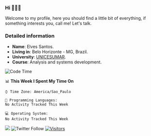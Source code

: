 


### Hi 🙋🏽‍♂️

Welcome to my profile, here you should find a little bit of everything, if something interests you, call me! Let's talk.

### Detailed information

* **Name**: Elves Santos.
* **Living in**: Belo Horizonte - MG, Brazil.
* **University**: [UNICESUMAR](https://venhaparaunicesumar.com.br/pos-graduacao).
* **Course**: Analysis and systems development.

<!--START_SECTION:waka-->
![Code Time](http://img.shields.io/badge/Code%20Time-24%20hrs%2016%20mins-blue)

📊 **This Week I Spent My Time On** 

```text
⌚︎ Time Zone: America/Sao_Paulo

💬 Programming Languages: 
No Activity Tracked This Week

💻 Operating System: 
No Activity Tracked This Week

```


<!--END_SECTION:waka-->


<a href="https://www.linkedin.com/in/e1vescmd/"  target="_blank"><img src="https://img.shields.io/badge/-LinkedIn-%230077B5?style=for-the-badge&logo=linkedin&logoColor=white" target="_blank"></a>
![Twitter Follow](https://img.shields.io/twitter/follow/e1vescmd?color=00aced&label=Twitter&style=for-the-badge)
[![Visitors](https://api.visitorbadge.io/api/visitors?path=https%3A%2F%2Fgithub.com%2Fe1vescmd&labelColor=%23697689&countColor=%23d9e3f0)](https://visitorbadge.io/status?path=https%3A%2F%2Fgithub.com%2Fe1vescmd)
